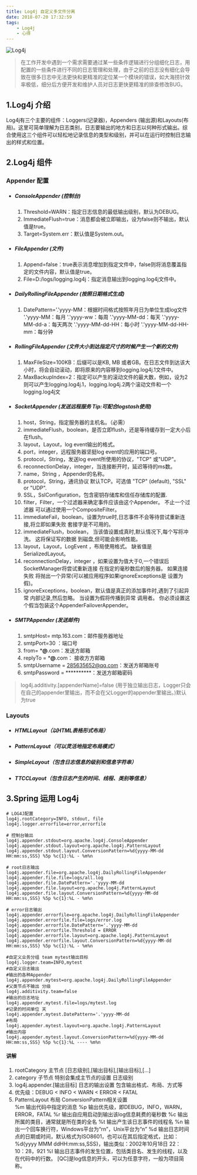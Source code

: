 ```yaml
---
title: Log4j 自定义多文件分离
date: 2018-07-20 17:32:59
tags:
    - Log4j
    - 心得
---
```

![Log4j](https://timgsa.baidu.com/timg?image&quality=80&size=b9999_10000&sec=1533619453&di=71e7053f6a5104d2ee0501827d562550&imgtype=jpg&er=1&src=http%3A%2F%2Fstatic.open-open.com%2Fnews%2FuploadImg%2F20160530%2F20160530232653_508.jpg)

>在工作开发中遇到一个需求需要通过某一些条件逻辑进行分组细化日志，用配置的一些条件进行不同的日志管理和处理，由于之前的日志没有细化会导致在很多日志中无法更快和更精准的定位某一个模块的错误，如大海捞针效率极低，细分后方便开发和维护人员对日志更快更精准的排查修改BUG。

## 1.Log4j 介绍
   Log4j有三个主要的组件：Loggers(记录器)，Appenders (输出源)和Layouts(布局)。这里可简单理解为日志类别，日志要输出的地方和日志以何种形式输出。综合使用这三个组件可以轻松地记录信息的类型和级别，并可以在运行时控制日志输出的样式和位置。
             
## 2.Log4j 组件
### Appender 配置
 - ##### ConsoleAppender (控制台)
    1. Threshold=WARN：指定日志信息的最低输出级别，默认为DEBUG。
    2. ImmediateFlush=true：消息都会被立即输出，设为false则不输出，默认值是true。
    3. Target=System.err：默认值是System.out。
 - ##### FileAppender (文件)
    1. Append=false：true表示消息增加到指定文件中，false则将消息覆盖指定的文件内容，默认值是true。
    2. File=D:/logs/logging.log4j：指定消息输出到logging.log4j文件中。
 - ##### DailyRollingFileAppender (按照日期格式生成)
    1. DatePattern='.'yyyy-MM：根据时间格式按照年月日为单位生成log文件
     '.'yyyy-MM：每月
     '.'yyyy-ww：每周
     '.'yyyy-MM-dd：每天
     '.'yyyy-MM-dd-a：每天两次
     '.'yyyy-MM-dd-HH：每小时
     '.'yyyy-MM-dd-HH-mm：每分钟
 - ##### RollingFileAppender (文件大小到达指定尺寸的时候产生一个新的文件)
    1. MaxFileSize=100KB：后缀可以是KB, MB 或者GB。在日志文件到达该大小时，将会自动滚动，即将原来的内容移到logging.log4j.1文件中。
    2. MaxBackupIndex=2：指定可以产生的滚动文件的最大数，例如，设为2则可以产生logging.log4j.1，logging.log4j.2两个滚动文件和一个logging.log4j文
 - ##### SocketAppender (发送远程服务 Tip:可配合logstash使用)
    1. host，String，指定服务器的主机名。（必需）
    2. immediateFlush，boolean，是否立即flush，还是等待缓存到一定大小后在flush。
    3. layout，Layout，log event输出的格式。
    4. port，integer，远程服务器坚挺log event的应用的端口号。
    5. protocol，String，发送log event所使用的协议，"TCP" 或"UDP"。
    6. reconnectionDelay，integer，当连接断开时，延迟等待的ms数。
    7. name，String ，Appender的名称。
    8. protocol，String，通讯协议 默认TCP。可选值 "TCP" (default), "SSL" or "UDP".
    9. SSL，SslConfiguration，包含密钥存储库和信任存储库的配置.
    10. filter，Filter，一个过滤器来确定事件应该由这个Appender。 不止一个过滤器 可以通过使用一个CompositeFilter。
    11. immediateFail，boolean，设置为true时,日志事件不会等待尝试重新连接,将立即如果失败 套接字是不可用的。
    12. immediateFlush，boolean， 当该值设置成真时,默认情况下,每个写将冲洗。 这将保证写的数据 到磁盘,但可能会影响性能。
    13. layout，Layout，LogEvent ，布局使用格式。 缺省值是SerializedLayout。
    14. reconnectionDelay，integer ，如果设置为值大于0,一个错误后SocketManager将尝试重新连接 在指定的毫秒数后的服务器。 如果连接失败 将抛出一个异常(可以被应用程序如果ignoreExceptions是 设置为假)。
    15. ignoreExceptions，boolean，默认值是真正的添加事件时,遇到了引起异常 内部记录,然后忽略。 当设置为假将传播到异常 调用者。 你必须设置这个假当包装这个AppenderFailoverAppender。
 - ##### SMTPAppender (发送邮件)
    1. smtpHost= mtp.163.com：邮件服务器地址
    2. smtpPort=30 ：端口号
    3. from= ***@**.com：发送方邮箱
    4. replyTo = ***@**.com： 接收方方邮箱
    5. smtpUsername = 285635652@qq.com：发送方邮箱账号
    6. smtpPassword = **********：发送方邮箱密码

    
>log4j.additivity.[appenderName]=false (用于独立输出日志，Logger只会在自己的appender里输出，而不会在父Logger的appender里输出。)默认为true


### Layouts
- ##### HTMLLayout（以HTML表格形式布局） 
- ##### PatternLayout（可以灵活地指定布局模式） 
- ##### SimpleLayout（包含日志信息的级别和信息字符串） 
- ##### TTCCLayout（包含日志产生的时间、线程、类别等信息）   

## 3.Spring 运用 Log4j
``` properties
# LOG4J配置
log4j.rootCategory=INFO, stdout, file
log4j.logger.errorfile=error,errorfile

# 控制台输出
log4j.appender.stdout=org.apache.log4j.ConsoleAppender
log4j.appender.stdout.layout=org.apache.log4j.PatternLayout
log4j.appender.stdout.layout.ConversionPattern=%d{yyyy-MM-dd HH:mm:ss,SSS} %5p %c{1}:%L - %m%n

# root日志输出
log4j.appender.file=org.apache.log4j.DailyRollingFileAppender
log4j.appender.file.file=logs/all.log
log4j.appender.file.DatePattern='.'yyyy-MM-dd
log4j.appender.file.layout=org.apache.log4j.PatternLayout
log4j.appender.file.layout.ConversionPattern=%d{yyyy-MM-dd HH:mm:ss,SSS} %5p %c{1}:%L - %m%n

# error日志输出
log4j.appender.errorfile=org.apache.log4j.DailyRollingFileAppender
log4j.appender.errorfile.file=logs/error.log
log4j.appender.errorfile.DatePattern='.'yyyy-MM-dd
log4j.appender.errorfile.Threshold = ERROR
log4j.appender.errorfile.layout=org.apache.log4j.PatternLayout
log4j.appender.errorfile.layout.ConversionPattern=%d{yyyy-MM-dd HH:mm:ss,SSS} %5p %c{1}:%L - %m%n

#自定义业务分组 team mytest输出目标
log4j.logger.team=INFO,mytest
#自定义日志输出
#输出的各种Appender
log4j.appender.mytest=org.apache.log4j.DailyRollingFileAppender
#父类节点不输出 分级
log4j.additivity.team=false
#输出的日志地址
log4j.appender.mytest.file=logs/mytest.log
#记录的时间单位 天 
log4j.appender.mytest.DatePattern='.'yyyy-MM-dd
#布局
log4j.appender.mytest.layout=org.apache.log4j.PatternLayout
#输出内容
log4j.appender.mytest.layout.ConversionPattern=%d{yyyy-MM-dd HH:mm:ss,SSS} %5p %c{1}:%L ---- %m%n

```

#### 讲解
1. rootCategory 主节点 [日志级别],[输出目标],[输出目标],[...]
2. category 子节点 特别会集成主节点的设置 日志级别
3. log4j.appender.[输出目标] 日志的输出设置 包含输出格式、布局、方式等
4. 优先级：DEBUG < INFO < WARN < ERROR < FATAL
5. PatternLayout 布局 ConversionPattern相关设置  
%m 输出代码中指定的消息
%p 输出优先级，即DEBUG，INFO，WARN，ERROR，FATAL
%r 输出自应用启动到输出该log信息耗费的毫秒数
%c 输出所属的类目，通常就是所在类的全名
%t 输出产生该日志事件的线程名
%n 输出一个回车换行符，Windows平台为“rn”，Unix平台为“n”
%d 输出日志时间点的日期或时间，默认格式为ISO8601，也可以在其后指定格式，比如：%d{yyyy MMM ddHH:mm:ss,SSS}，输出类似：2002年10月18日 22：10：28，921
%l 输出日志事件的发生位置，包括类目名、发生的线程，以及在代码中的行数。
[QC]是log信息的开头，可以为任意字符，一般为项目简称。
